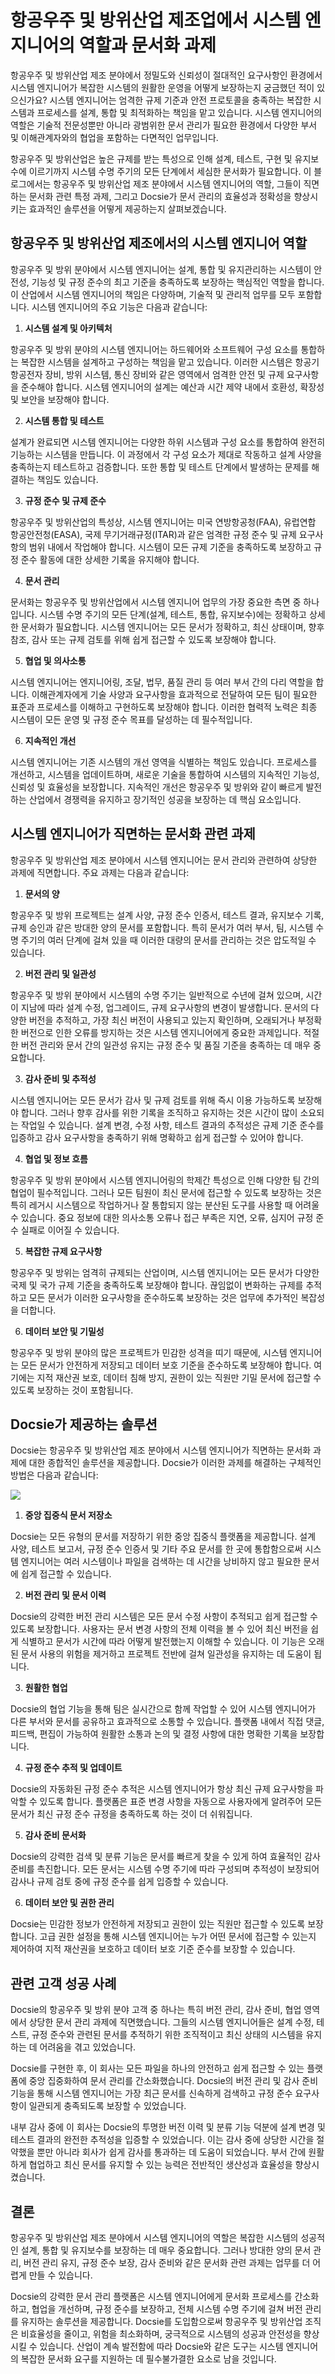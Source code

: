 # 항공우주 및 방위산업 제조업에서 시스템 엔지니어의 역할과 문서화 과제

항공우주 및 방위산업 제조 분야에서 정밀도와 신뢰성이 절대적인 요구사항인 환경에서 시스템 엔지니어가 복잡한 시스템의 원활한 운영을 어떻게 보장하는지 궁금했던 적이 있으신가요? 시스템 엔지니어는 엄격한 규제 기준과 안전 프로토콜을 충족하는 복잡한 시스템과 프로세스를 설계, 통합 및 최적화하는 책임을 맡고 있습니다. 시스템 엔지니어의 역할은 기술적 전문성뿐만 아니라 광범위한 문서 관리가 필요한 환경에서 다양한 부서 및 이해관계자와의 협업을 포함하는 다면적인 업무입니다.

항공우주 및 방위산업은 높은 규제를 받는 특성으로 인해 설계, 테스트, 구현 및 유지보수에 이르기까지 시스템 수명 주기의 모든 단계에서 세심한 문서화가 필요합니다. 이 블로그에서는 항공우주 및 방위산업 제조 분야에서 시스템 엔지니어의 역할, 그들이 직면하는 문서화 관련 특정 과제, 그리고 Docsie가 문서 관리의 효율성과 정확성을 향상시키는 효과적인 솔루션을 어떻게 제공하는지 살펴보겠습니다.

## 항공우주 및 방위산업 제조에서의 시스템 엔지니어 역할

항공우주 및 방위 분야에서 시스템 엔지니어는 설계, 통합 및 유지관리하는 시스템이 안전성, 기능성 및 규정 준수의 최고 기준을 충족하도록 보장하는 핵심적인 역할을 합니다. 이 산업에서 시스템 엔지니어의 책임은 다양하며, 기술적 및 관리적 업무를 모두 포함합니다. 시스템 엔지니어의 주요 기능은 다음과 같습니다:

1. **시스템 설계 및 아키텍처**

항공우주 및 방위 분야의 시스템 엔지니어는 하드웨어와 소프트웨어 구성 요소를 통합하는 복잡한 시스템을 설계하고 구성하는 책임을 맡고 있습니다. 이러한 시스템은 항공기 항공전자 장비, 방위 시스템, 통신 장비와 같은 영역에서 엄격한 안전 및 규제 요구사항을 준수해야 합니다. 시스템 엔지니어의 설계는 예산과 시간 제약 내에서 호환성, 확장성 및 보안을 보장해야 합니다.

2. **시스템 통합 및 테스트**

설계가 완료되면 시스템 엔지니어는 다양한 하위 시스템과 구성 요소를 통합하여 완전히 기능하는 시스템을 만듭니다. 이 과정에서 각 구성 요소가 제대로 작동하고 설계 사양을 충족하는지 테스트하고 검증합니다. 또한 통합 및 테스트 단계에서 발생하는 문제를 해결하는 책임도 있습니다.

3. **규정 준수 및 규제 준수**

항공우주 및 방위산업의 특성상, 시스템 엔지니어는 미국 연방항공청(FAA), 유럽연합 항공안전청(EASA), 국제 무기거래규정(ITAR)과 같은 엄격한 규정 준수 및 규제 요구사항의 범위 내에서 작업해야 합니다. 시스템이 모든 규제 기준을 충족하도록 보장하고 규정 준수 활동에 대한 상세한 기록을 유지해야 합니다.

4. **문서 관리**

문서화는 항공우주 및 방위산업에서 시스템 엔지니어 업무의 가장 중요한 측면 중 하나입니다. 시스템 수명 주기의 모든 단계(설계, 테스트, 통합, 유지보수)에는 정확하고 상세한 문서화가 필요합니다. 시스템 엔지니어는 모든 문서가 정확하고, 최신 상태이며, 향후 참조, 감사 또는 규제 검토를 위해 쉽게 접근할 수 있도록 보장해야 합니다.

5. **협업 및 의사소통**

시스템 엔지니어는 엔지니어링, 조달, 법무, 품질 관리 등 여러 부서 간의 다리 역할을 합니다. 이해관계자에게 기술 사양과 요구사항을 효과적으로 전달하여 모든 팀이 필요한 표준과 프로세스를 이해하고 구현하도록 보장해야 합니다. 이러한 협력적 노력은 최종 시스템이 모든 운영 및 규정 준수 목표를 달성하는 데 필수적입니다.

6. **지속적인 개선**

시스템 엔지니어는 기존 시스템의 개선 영역을 식별하는 책임도 있습니다. 프로세스를 개선하고, 시스템을 업데이트하며, 새로운 기술을 통합하여 시스템의 지속적인 기능성, 신뢰성 및 효율성을 보장합니다. 지속적인 개선은 항공우주 및 방위와 같이 빠르게 발전하는 산업에서 경쟁력을 유지하고 장기적인 성공을 보장하는 데 핵심 요소입니다.

## 시스템 엔지니어가 직면하는 문서화 관련 과제

항공우주 및 방위산업 제조 분야에서 시스템 엔지니어는 문서 관리와 관련하여 상당한 과제에 직면합니다. 주요 과제는 다음과 같습니다:

1. **문서의 양**

항공우주 및 방위 프로젝트는 설계 사양, 규정 준수 인증서, 테스트 결과, 유지보수 기록, 규제 승인과 같은 방대한 양의 문서를 포함합니다. 특히 문서가 여러 부서, 팀, 시스템 수명 주기의 여러 단계에 걸쳐 있을 때 이러한 대량의 문서를 관리하는 것은 압도적일 수 있습니다.

2. **버전 관리 및 일관성**

항공우주 및 방위 분야에서 시스템의 수명 주기는 일반적으로 수년에 걸쳐 있으며, 시간이 지남에 따라 설계 수정, 업그레이드, 규제 요구사항의 변경이 발생합니다. 문서의 다양한 버전을 추적하고, 가장 최신 버전이 사용되고 있는지 확인하며, 오래되거나 부정확한 버전으로 인한 오류를 방지하는 것은 시스템 엔지니어에게 중요한 과제입니다. 적절한 버전 관리와 문서 간의 일관성 유지는 규정 준수 및 품질 기준을 충족하는 데 매우 중요합니다.

3. **감사 준비 및 추적성**

시스템 엔지니어는 모든 문서가 감사 및 규제 검토를 위해 즉시 이용 가능하도록 보장해야 합니다. 그러나 향후 감사를 위한 기록을 조직하고 유지하는 것은 시간이 많이 소요되는 작업일 수 있습니다. 설계 변경, 수정 사항, 테스트 결과의 추적성은 규제 기준 준수를 입증하고 감사 요구사항을 충족하기 위해 명확하고 쉽게 접근할 수 있어야 합니다.

4. **협업 및 정보 흐름**

항공우주 및 방위 분야에서 시스템 엔지니어링의 학제간 특성으로 인해 다양한 팀 간의 협업이 필수적입니다. 그러나 모든 팀원이 최신 문서에 접근할 수 있도록 보장하는 것은 특히 레거시 시스템으로 작업하거나 잘 통합되지 않는 분산된 도구를 사용할 때 어려울 수 있습니다. 중요 정보에 대한 의사소통 오류나 접근 부족은 지연, 오류, 심지어 규정 준수 실패로 이어질 수 있습니다.

5. **복잡한 규제 요구사항**

항공우주 및 방위는 엄격히 규제되는 산업이며, 시스템 엔지니어는 모든 문서가 다양한 국제 및 국가 규제 기준을 충족하도록 보장해야 합니다. 끊임없이 변화하는 규제를 추적하고 모든 문서가 이러한 요구사항을 준수하도록 보장하는 것은 업무에 추가적인 복잡성을 더합니다.

6. **데이터 보안 및 기밀성**

항공우주 및 방위 분야의 많은 프로젝트가 민감한 성격을 띠기 때문에, 시스템 엔지니어는 모든 문서가 안전하게 저장되고 데이터 보호 기준을 준수하도록 보장해야 합니다. 여기에는 지적 재산권 보호, 데이터 침해 방지, 권한이 있는 직원만 기밀 문서에 접근할 수 있도록 보장하는 것이 포함됩니다.

## Docsie가 제공하는 솔루션

Docsie는 항공우주 및 방위산업 제조 분야에서 시스템 엔지니어가 직면하는 문서화 과제에 대한 종합적인 솔루션을 제공합니다. Docsie가 이러한 과제를 해결하는 구체적인 방법은 다음과 같습니다:

![](https://cdn.docsie.io/workspace_PxAvC1Uenuc7ad6H3/doc_wn84Jkoc6hIMTO2eE/file_DswutDZ4qOIPfzQ5Y/image_7e512176-c2d2-bf9d-bb8c-5b2f7d641207.jpg)

1. **중앙 집중식 문서 저장소**

Docsie는 모든 유형의 문서를 저장하기 위한 중앙 집중식 플랫폼을 제공합니다. 설계 사양, 테스트 보고서, 규정 준수 인증서 및 기타 주요 문서를 한 곳에 통합함으로써 시스템 엔지니어는 여러 시스템이나 파일을 검색하는 데 시간을 낭비하지 않고 필요한 문서에 쉽게 접근할 수 있습니다.

2. **버전 관리 및 문서 이력**

Docsie의 강력한 버전 관리 시스템은 모든 문서 수정 사항이 추적되고 쉽게 접근할 수 있도록 보장합니다. 사용자는 문서 변경 사항의 전체 이력을 볼 수 있어 최신 버전을 쉽게 식별하고 문서가 시간에 따라 어떻게 발전했는지 이해할 수 있습니다. 이 기능은 오래된 문서 사용의 위험을 제거하고 프로젝트 전반에 걸쳐 일관성을 유지하는 데 도움이 됩니다.

3. **원활한 협업**

Docsie의 협업 기능을 통해 팀은 실시간으로 함께 작업할 수 있어 시스템 엔지니어가 다른 부서와 문서를 공유하고 효과적으로 소통할 수 있습니다. 플랫폼 내에서 직접 댓글, 피드백, 편집이 가능하여 원활한 소통과 논의 및 결정 사항에 대한 명확한 기록을 보장합니다.

4. **규정 준수 추적 및 업데이트**

Docsie의 자동화된 규정 준수 추적은 시스템 엔지니어가 항상 최신 규제 요구사항을 파악할 수 있도록 합니다. 플랫폼은 표준 변경 사항을 자동으로 사용자에게 알려주어 모든 문서가 최신 규정 준수 규정을 충족하도록 하는 것이 더 쉬워집니다.

5. **감사 준비 문서화**

Docsie의 강력한 검색 및 분류 기능은 문서를 빠르게 찾을 수 있게 하여 효율적인 감사 준비를 촉진합니다. 모든 문서는 시스템 수명 주기에 따라 구성되며 추적성이 보장되어 감사나 규제 검토 중에 규정 준수를 쉽게 입증할 수 있습니다.

6. **데이터 보안 및 권한 관리**

Docsie는 민감한 정보가 안전하게 저장되고 권한이 있는 직원만 접근할 수 있도록 보장합니다. 고급 권한 설정을 통해 시스템 엔지니어는 누가 어떤 문서에 접근할 수 있는지 제어하여 지적 재산권을 보호하고 데이터 보호 기준 준수를 보장할 수 있습니다.

## 관련 고객 성공 사례

Docsie의 항공우주 및 방위 분야 고객 중 하나는 특히 버전 관리, 감사 준비, 협업 영역에서 상당한 문서 관리 과제에 직면했습니다. 그들의 시스템 엔지니어들은 설계 수정, 테스트, 규정 준수와 관련된 문서를 추적하기 위한 조직적이고 최신 상태의 시스템을 유지하는 데 어려움을 겪고 있었습니다.

Docsie를 구현한 후, 이 회사는 모든 파일을 하나의 안전하고 쉽게 접근할 수 있는 플랫폼에 중앙 집중화하여 문서 관리를 간소화했습니다. Docsie의 버전 관리 및 감사 준비 기능을 통해 시스템 엔지니어는 가장 최근 문서를 신속하게 검색하고 규정 준수 요구사항이 일관되게 충족되도록 보장할 수 있었습니다.

내부 감사 중에 이 회사는 Docsie의 투명한 버전 이력 및 분류 기능 덕분에 설계 변경 및 테스트 결과의 완전한 추적성을 입증할 수 있었습니다. 이는 감사 중에 상당한 시간을 절약했을 뿐만 아니라 회사가 쉽게 감사를 통과하는 데 도움이 되었습니다. 부서 간에 원활하게 협업하고 최신 문서를 유지할 수 있는 능력은 전반적인 생산성과 효율성을 향상시켰습니다.

## 결론

항공우주 및 방위산업 제조 분야에서 시스템 엔지니어의 역할은 복잡한 시스템의 성공적인 설계, 통합 및 유지보수를 보장하는 데 매우 중요합니다. 그러나 방대한 양의 문서 관리, 버전 관리 유지, 규정 준수 보장, 감사 준비와 같은 문서화 관련 과제는 업무를 더 어렵게 만들 수 있습니다.

Docsie의 강력한 문서 관리 플랫폼은 시스템 엔지니어에게 문서화 프로세스를 간소화하고, 협업을 개선하며, 규정 준수를 보장하고, 전체 시스템 수명 주기에 걸쳐 버전 관리를 유지하는 솔루션을 제공합니다. Docsie를 도입함으로써 항공우주 및 방위산업 조직은 비효율성을 줄이고, 위험을 최소화하며, 궁극적으로 시스템의 성공과 안전성을 향상시킬 수 있습니다. 산업이 계속 발전함에 따라 Docsie와 같은 도구는 시스템 엔지니어의 복잡한 문서화 요구를 지원하는 데 필수불가결한 요소로 남을 것입니다.
